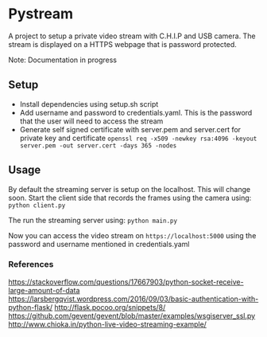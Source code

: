 # Pystream
A project to setup a private video stream with C.H.I.P and USB camera.
The stream is displayed on a HTTPS webpage that is password protected.

Note: Documentation in progress

## Setup
- Install dependencies using setup.sh script
- Add username and password to credentials.yaml. This is the password that the user will need to access the stream
- Generate self signed certificate with server.pem and server.cert for private key and certificate
`openssl req -x509 -newkey rsa:4096 -keyout server.pem -out server.cert -days 365 -nodes`

## Usage
By default the streaming server is setup on the localhost. This will change soon. 
Start the client side that records the frames using the camera using:
`python client.py`

The run the streaming server using:
`python main.py`

Now you can access the video stream on `https://localhost:5000` using the password and username mentioned in credentials.yaml

### References
https://stackoverflow.com/questions/17667903/python-socket-receive-large-amount-of-data
https://larsbergqvist.wordpress.com/2016/09/03/basic-authentication-with-python-flask/
http://flask.pocoo.org/snippets/8/
https://github.com/gevent/gevent/blob/master/examples/wsgiserver_ssl.py
http://www.chioka.in/python-live-video-streaming-example/
